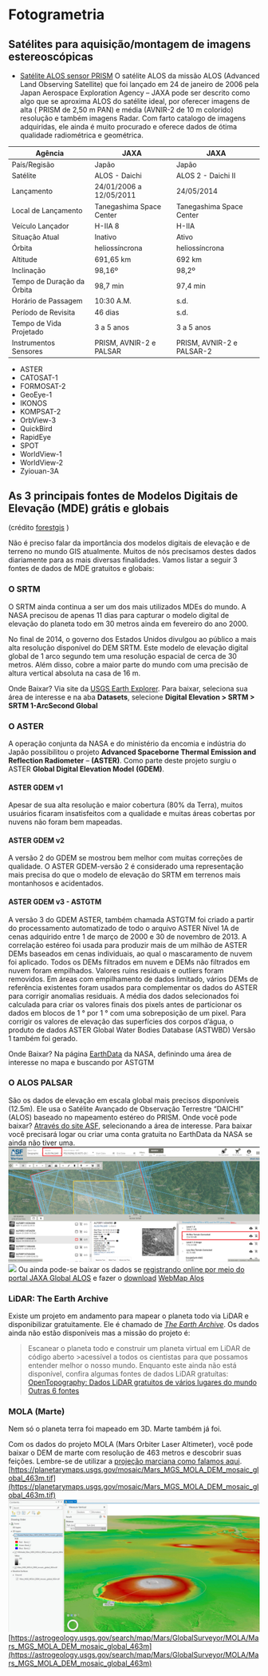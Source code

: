 # Fotogrametria

## Satélites para aquisição/montagem de imagens estereoscópicas

- [Satélite ALOS sensor PRISM](http://www.engesat.com.br/imagem-de-satelite/alos-prism/) 
O satélite ALOS da missão ALOS (Advanced Land Observing Satellite) que foi lançado em 24 de janeiro de 2006 pela Japan Aerospace Exploration Agency – JAXA pode ser descrito como algo que se aproxima ALOS do satélite ideal, por oferecer imagens de alta ( PRISM de 2,50 m PAN)  e média (AVNIR-2 de 10 m colorido)  resolução e também imagens Radar. Com farto catalogo de imagens adquiridas, ele ainda é muito procurado e oferece dados de ótima qualidade radiométrica e geométrica.

| Agência                    | JAXA                     | JAXA                      |
|----------------------------|--------------------------|---------------------------|
| País/Regisão               | Japão                    | Japão                     |
| Satélite                   | ALOS - Daichi            | ALOS 2 - Daichi II        |
| Lançamento                 | 24/01/2006 a 12/05/2011  | 24/05/2014                |
| Local de Lançamento        | Tanegashima Space Center | Tanegashima Space Center  |
| Veículo Lançador           | H-IIA 8                  | H-IIA                     |
| Situação Atual             | Inativo                  | Ativo                     |
| Órbita                     | heliossíncrona           | heliossíncrona            |
| Altitude                   | 691,65 km                | 692 km                    |
| Inclinação                 | 98,16º                   | 98,2º                     |
| Tempo de Duração da Órbita | 98,7 min                 | 97,4 min                  |
| Horário de Passagem        | 10:30 A.M.               | s.d.                      |
| Período de Revisita        | 46 dias                  | s.d.                      |
| Tempo de Vida Projetado    | 3 a 5 anos               | 3 a 5 anos                |
| Instrumentos Sensores      | PRISM, AVNIR-2 e PALSAR  | PRISM, AVNIR-2 e PALSAR-2 |

- ASTER
- CATOSAT-1
- FORMOSAT-2
- GeoEye-1
- IKONOS
- KOMPSAT-2
- OrbView-3
- QuickBird
- RapidEye
- SPOT
- WorldView-1
- WorldView-2
- Zyiouan-3A

## As 3 principais fontes de Modelos Digitais de Elevação (MDE) grátis e globais
(crédito [forestgis](https://forest-gis.com/2020/12/as-3-principais-fontes-de-modelos-digitais-de-elevacao-mde-gratis-e-globais.html/) )

Não é preciso falar da importância dos modelos digitais de elevação e de terreno no mundo GIS atualmente. Muitos de nós precisamos destes dados diariamente para as mais diversas finalidades.
Vamos listar a seguir 3 fontes de dados de MDE gratuitos e globais:
### O SRTM
O SRTM ainda continua a ser um dos mais utilizados MDEs do mundo.
A NASA precisou de apenas 11 dias para capturar o modelo digital de elevação do planeta todo em 30 metros ainda em fevereiro do ano 2000.

No final de 2014, o governo dos Estados Unidos divulgou ao público a mais alta resolução disponível do DEM SRTM. Este modelo de elevação digital global de 1 arco segundo tem uma resolução espacial de cerca de 30 metros. Além disso, cobre a maior parte do mundo com uma precisão de altura vertical absoluta na casa de 16 m.

Onde Baixar? Via site da [USGS Earth Explorer](http://earthexplorer.usgs.gov/). Para baixar, seleciona sua área de interesse e na aba **Datasets**, selecione **Digital Elevation > SRTM > SRTM 1-ArcSecond Global**

### O ASTER
A operação conjunta da NASA e do ministério da encomia e indústria do Japão possibilitou o projeto **Advanced Spaceborne Thermal Emission and Reflection Radiometer** – **(ASTER)**. Como parte deste projeto surgiu o ASTER **Global Digital Elevation Model** **(GDEM)**.

#### ASTER GDEM v1 
Apesar de sua alta resolução e maior cobertura (80% da Terra), muitos usuários ficaram insatisfeitos com a qualidade e muitas áreas cobertas por nuvens não foram bem mapeadas.

#### ASTER GDEM v2
A versão 2 do GDEM se mostrou bem melhor com muitas correções de qualidade. O ASTER GDEM-versão 2 é considerado uma representação mais precisa do que o modelo de elevação do SRTM em terrenos mais montanhosos e acidentados.

#### ASTER GDEM v3 - ASTGTM
A versão 3 do GDEM ASTER, também chamada ASTGTM foi criado a partir do processamento automatizado de todo o arquivo ASTER Nível 1A de cenas adquirido entre 1 de março de 2000 e 30 de novembro de 2013. A correlação estéreo foi usada para produzir mais de um milhão de ASTER DEMs baseados em cenas individuais, ao qual o mascaramento de nuvem foi aplicado. Todos os DEMs filtrados em nuvem e DEMs não filtrados em nuvem foram empilhados. Valores ruins residuais e outliers foram removidos. Em áreas com empilhamento de dados limitado, vários DEMs de referência existentes foram usados para complementar os dados do ASTER para corrigir anomalias residuais. A média dos dados selecionados foi calculada para criar os valores finais dos pixels antes de particionar os dados em blocos de 1 ° por 1 ° com uma sobreposição de um pixel. Para corrigir os valores de elevação das superfícies dos corpos d’água, o produto de dados ASTER Global Water Bodies Database (ASTWBD) Versão 1 também foi gerado.

Onde Baixar? Na página [EarthData](https://search.earthdata.nasa.gov/search/granules?p=C1575726572-LPDAAC_ECS&pg%5B0%5D%5Bgsk%5D=-start_date&q=ASTGTM&m=-30.102644771829862!-55.22607421875!7!1!0!0%2C2&tl=1591894314!4!!) da NASA, definindo uma área de interesse no mapa e buscando por ASTGTM

### O ALOS PALSAR
São os dados de elevação em escala global mais precisos disponíveis (12.5m). Ele usa o Satélite Avançado de Observação Terrestre “DAICHI” (ALOS) baseado no mapeamento estéreo do PRISM. Onde você pode baixar? [Através do site ASF](https://search.asf.alaska.edu/#/?dataset=ALOS), selecionando a área de interesse. Para baixar você precisará logar ou criar uma conta gratuita no EarthData da NASA se ainda não tiver uma.
![](figuras/figura-1.png)
![](figuras/figura-2.png)
Ou ainda pode-se baixar os dados se [registrando online por meio do portal JAXA Global ALOS](http://www.eorc.jaxa.jp/ALOS/en/aw3d30/) e fazer o [download](https://www.eorc.jaxa.jp/ALOS/en/aw3d30/registration.htm) [WebMap Alos](https://www.eorc.jaxa.jp/ALOS/aw3d30/l_map_v2003.htm)

### LiDAR: The Earth Archive
Existe um projeto em andamento para mapear o planeta todo via LiDAR e disponibilizar gratuitamente. Ele é chamado de [*The Earth Archive*](https://www.theeartharchive.com/).
Os dados ainda não estão disponíveis mas a missão do projeto é:
>Escanear o planeta todo e construir um planeta virtual em LiDAR de código aberto >acessível a todos os cientistas para que possamos entender melhor o nosso mundo.
Enquanto este ainda não está disponível, confira algumas fontes de dados LiDAR gratuítas:
[OpenTopography: Dados LiDAR gratuitos de vários lugares do mundo](https://portal.opentopography.org/datasets)
[Outras 6 fontes](https://gisgeography.com/top-6-free-lidar-data-sources/)

### MOLA (Marte)
Nem só o planeta terra foi mapeado em 3D. Marte também já foi.

Com os dados do projeto MOLA (Mars Orbiter Laser Altimeter), você pode baixar o DEM de marte com resolução de 463 metros e descobrir suas feições. Lembre-se de utilizar a [projeção marciana como falamos aqui](http://forest-gis.com/2015/07/sistema-de-coordenadas-de-planetas-e-luas-do-sistema-solar.html/).
[https://planetarymaps.usgs.gov/mosaic/Mars_MGS_MOLA_DEM_mosaic_global_463m.tif](https://planetarymaps.usgs.gov/mosaic/Mars_MGS_MOLA_DEM_mosaic_global_463m.tif)
![](figuras/marte_arcpro.jpg)
[https://astrogeology.usgs.gov/search/map/Mars/GlobalSurveyor/MOLA/Mars_MGS_MOLA_DEM_mosaic_global_463m](https://astrogeology.usgs.gov/search/map/Mars/GlobalSurveyor/MOLA/Mars_MGS_MOLA_DEM_mosaic_global_463m)
